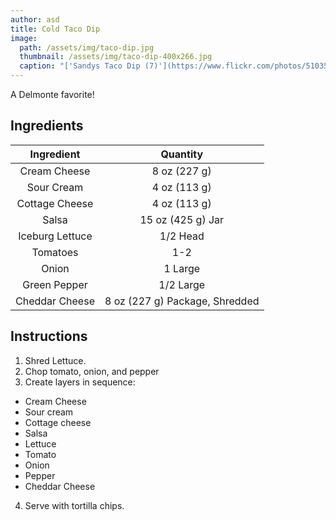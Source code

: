 ```yaml
---
author: asd
title: Cold Taco Dip
image:
  path: /assets/img/taco-dip.jpg
  thumbnail: /assets/img/taco-dip-400x266.jpg
  caption: "['Sandys Taco Dip (7)'](https://www.flickr.com/photos/51035644485@N01/12176675294) by [RobynAnderson](https://www.flickr.com/photos/51035644485@N01) is licensed under [CC BY-NC-ND 2.0](https://creativecommons.org/licenses/by-nc-nd/2.0/?ref=ccsearch&atype=rich)"
---
```


A Delmonte favorite!

## Ingredients

| Ingredient | Quantity |
|:-:|:-:|
| Cream Cheese | 8 oz (227 g) |
| Sour Cream | 4 oz (113 g) |
| Cottage Cheese | 4 oz (113 g) |
| Salsa | 15 oz (425 g) Jar |
| Iceburg Lettuce | 1/2 Head |
| Tomatoes | 1-2 |
| Onion | 1 Large |
| Green Pepper | 1/2 Large |
| Cheddar Cheese | 8 oz (227 g) Package, Shredded |

## Instructions

1. Shred Lettuce.
2. Chop tomato, onion, and pepper
3. Create layers in sequence:
  * Cream Cheese
  * Sour cream
  * Cottage cheese
  * Salsa
  * Lettuce
  * Tomato
  * Onion
  * Pepper
  * Cheddar Cheese
4. Serve with tortilla chips.
